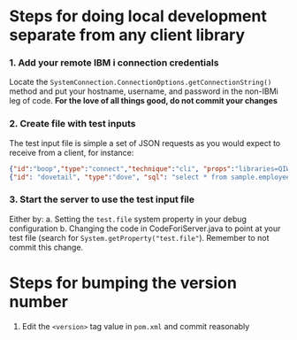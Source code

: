 
# Steps for doing local development separate from any client library

### 1. Add your remote IBM i connection credentials

Locate the `SystemConnection.ConnectionOptions.getConnectionString()` method and put your
hostname, username, and password in the non-IBMi leg of code.
**For the love of all things good, do not commit your changes**

### 2. Create file with test inputs

The test input file is simple a set of JSON requests as you would expect to receive from a client, for instance:
```json
{"id":"boop","type":"connect","technique":"cli", "props":"libraries=QIWS;naming=system;full open=true"}
{"id": "dovetail", "type":"dove", "sql": "select * from sample.employee", "run": true}
```

### 3. Start the server to use the test input file

Either by:
  a. Setting the `test.file` system property in your debug configuration
  b. Changing the code in CodeForiServer.java to point at your test file (search for `System.getProperty("test.file"`). Remember to not commit this change. 








# Steps for bumping the version number

1. Edit the `<version>` tag value in `pom.xml` and commit reasonably
